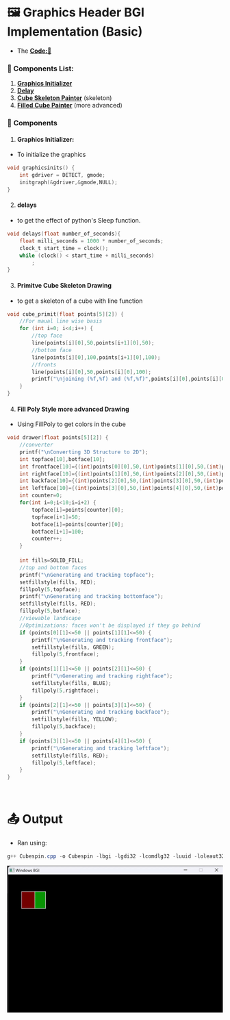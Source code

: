 # 🖼️ Graphics Header BGI Implementation (Basic)
- The **[Code:📑](../C/Testing/Cubespin.cpp)**
### 🔧 Components List:
1. **[Graphics Initializer](#graphics-initializer)**
2. **[Delay](#delays)**
3. **[Cube Skeleton Painter](#primitve-cube-skeleton-drawing)** (skeleton)
4. **[Filled Cube Painter](#fill-poly-style-more-advanced-drawing)** (more advanced)

### 🧩 **Components**
1. #### **Graphics Initializer**: 
- To initialize the graphics
```c
void graphicsinits() {
    int gdriver = DETECT, gmode;
    initgraph(&gdriver,&gmode,NULL);
}
```
2. #### **delays** 
- to get the effect of python's Sleep function.
```c
void delays(float number_of_seconds){
    float milli_seconds = 1000 * number_of_seconds;
    clock_t start_time = clock();
    while (clock() < start_time + milli_seconds)
        ;
}
```
3. #### **Primitve Cube Skeleton Drawing**
- to get a skeleton of a cube with line function
```c
void cube_primit(float points[5][2]) {
    //For maual line wise basis
    for (int i=0; i<4;i++) {
        //top face
        line(points[i][0],50,points[i+1][0],50);
        //bottom face
        line(points[i][0],100,points[i+1][0],100);
        //fronts
        line(points[i][0],50,points[i][0],100);
        printf("\njoining (%f,%f) and (%f,%f)",points[i][0],points[i][0],points[i+1][0],points[i+1][1]);
    }
}
```
4. #### **Fill Poly Style more advanced Drawing**
- Using FillPoly to get colors in the cube
```c
void drawer(float points[5][2]) {
    //converter
    printf("\nConverting 3D Structure to 2D");
    int topface[10],botface[10];
    int frontface[10]={(int)points[0][0],50,(int)points[1][0],50,(int)points[1][0],100,(int)points[0][0],100,(int)points[0][0],50};
    int rightface[10]={(int)points[1][0],50,(int)points[2][0],50,(int)points[2][0],100,(int)points[1][0],100,(int)points[1][0],50};
    int backface[10]={(int)points[2][0],50,(int)points[3][0],50,(int)points[3][0],100,(int)points[2][0],100,(int)points[2][0],50};
    int leftface[10]={(int)points[3][0],50,(int)points[4][0],50,(int)points[4][0],100,(int)points[3][0],100,(int)points[3][0],50};
    int counter=0;
    for(int i=0;i<10;i=i+2) {
        topface[i]=points[counter][0];
        topface[i+1]=50;
        botface[i]=points[counter][0];
        botface[i+1]=100;
        counter++;
    }

    int fills=SOLID_FILL;
    //top and bottom faces 
    printf("\nGenerating and tracking topface");
    setfillstyle(fills, RED);
    fillpoly(5,topface);
    printf("\nGenerating and tracking bottomface");
    setfillstyle(fills, RED);
    fillpoly(5,botface);
    //viewable landscape
    //Optimizations: faces won't be displayed if they go behind
    if (points[0][1]<=50 || points[1][1]<=50) {
        printf("\nGenerating and tracking frontface");
        setfillstyle(fills, GREEN);
        fillpoly(5,frontface);
    }
    if (points[1][1]<=50 || points[2][1]<=50) {
        printf("\nGenerating and tracking rightface");
        setfillstyle(fills, BLUE);
        fillpoly(5,rightface);
    }
    if (points[2][1]<=50 || points[3][1]<=50) {
        printf("\nGenerating and tracking backface");
        setfillstyle(fills, YELLOW);
        fillpoly(5,backface);
    }
    if (points[3][1]<=50 || points[4][1]<=50) {
        printf("\nGenerating and tracking leftface");
        setfillstyle(fills, RED);
        fillpoly(5,leftface);
    }
}
```

&nbsp;
# 📤 Output
- Ran using:
```powershell
g++ Cubespin.cpp -o Cubespin -lbgi -lgdi32 -lcomdlg32 -luuid -loleaut32 -lole32
```
<img src='./Resources/CubeSpin.gif'>